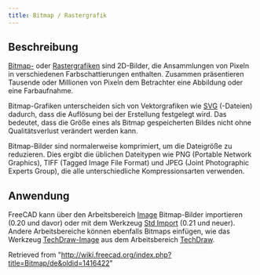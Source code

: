 ```yaml
---
title: Bitmap / Rastergrafik
---
```

## Beschreibung

[Bitmap-](https://de.wikipedia.org/wiki/Bitmap) oder [Rastergrafiken](https://de.wikipedia.org/wiki/Rastergrafik) sind 2D-Bilder, die Ansammlungen von Pixeln in verschiedenen Farbschattierungen enthalten. Zusammen präsentieren Tausende oder Millionen von Pixeln dem Betrachter eine Abbildung oder eine Farbaufnahme.

Bitmap-Grafiken unterscheiden sich von Vektorgrafiken wie [SVG](/SVG/de "SVG/de") (-Dateien) dadurch, dass die Auflösung bei der Erstellung festgelegt wird. Das bedeutet, dass die Größe eines als Bitmap gespeicherten Bildes nicht ohne Qualitätsverlust verändert werden kann.

Bitmap-Bilder sind normalerweise komprimiert, um die Dateigröße zu reduzieren. Dies ergibt die üblichen Dateitypen wie PNG (Portable Network Graphics), TIFF (Tagged Image File Format) und JPEG (Joint Photographic Experts Group), die alle unterschiedliche Kompressionsarten verwenden.

## Anwendung

FreeCAD kann über den Arbeitsbereich [Image](/Image_Workbench/de "Image Workbench/de") Bitmap-Bilder importieren (0.20 und davor) oder mit dem Werkzeug [Std Import](/Std_Import/de "Std Import/de") (0.21 und neuer). Andere Arbeitsbereiche können ebenfalls Bitmaps einfügen, wie das Werkzeug [TechDraw-Image](/TechDraw_Image/de "TechDraw Image/de") aus dem Arbeitsbereich [TechDraw](/TechDraw_Workbench/de "TechDraw Workbench/de").

Retrieved from "<http://wiki.freecad.org/index.php?title=Bitmap/de&oldid=1416422>"